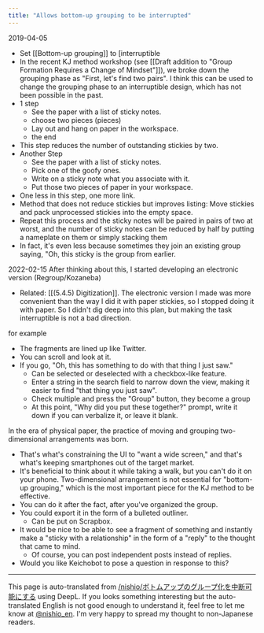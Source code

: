```yaml
---
title: "Allows bottom-up grouping to be interrupted"
---
```


2019-04-05
- Set [[Bottom-up grouping]] to [interruptible
- In the recent KJ method workshop (see [[Draft addition to "Group Formation Requires a Change of Mindset"]]), we broke down the grouping phase as "First, let's find two pairs". I think this can be used to change the grouping phase to an interruptible design, which has not been possible in the past.
- 1 step
    - See the paper with a list of sticky notes.
    - choose two pieces (pieces)
    - Lay out and hang on paper in the workspace.
    - the end
- This step reduces the number of outstanding stickies by two.
- Another Step
    - See the paper with a list of sticky notes.
    - Pick one of the goofy ones.
    - Write on a sticky note what you associate with it.
    - Put those two pieces of paper in your workspace.
- One less in this step, one more link.
- Method that does not reduce stickies but improves listing: Move stickies and pack unprocessed stickies into the empty space.
- Repeat this process and the sticky notes will be paired in pairs of two at worst, and the number of sticky notes can be reduced by half by putting a nameplate on them or simply stacking them
- In fact, it's even less because sometimes they join an existing group saying, "Oh, this sticky is the group from earlier.

2022-02-15
After thinking about this, I started developing an electronic version (Regroup/Kozaneba)
- Related: [[(5.4.5) Digitization]].
The electronic version I made was more convenient than the way I did it with paper stickies, so I stopped doing it with paper.
So I didn't dig deep into this plan, but making the task interruptible is not a bad direction.

for example
- The fragments are lined up like Twitter.
- You can scroll and look at it.
- If you go, "Oh, this has something to do with that thing I just saw."
    - Can be selected or deselected with a checkbox-like feature.
    - Enter a string in the search field to narrow down the view, making it easier to find "that thing you just saw".
    - Check multiple and press the "Group" button, they become a group
    - At this point, "Why did you put these together?" prompt, write it down if you can verbalize it, or leave it blank.

In the era of physical paper, the practice of moving and grouping two-dimensional arrangements was born.
- That's what's constraining the UI to "want a wide screen," and that's what's keeping smartphones out of the target market.
- It's beneficial to think about it while taking a walk, but you can't do it on your phone.
Two-dimensional arrangement is not essential for "bottom-up grouping," which is the most important piece for the KJ method to be effective.
- You can do it after the fact, after you've organized the group.
- You could export it in the form of a bulleted outliner.
    - Can be put on Scrapbox.
- It would be nice to be able to see a fragment of something and instantly make a "sticky with a relationship" in the form of a "reply" to the thought that came to mind.
    - Of course, you can post independent posts instead of replies.
- Would you like Keichobot to pose a question in response to this?

---
This page is auto-translated from [/nishio/ボトムアップのグループ化を中断可能にする](https://scrapbox.io/nishio/ボトムアップのグループ化を中断可能にする) using DeepL. If you looks something interesting but the auto-translated English is not good enough to understand it, feel free to let me know at [@nishio_en](https://twitter.com/nishio_en). I'm very happy to spread my thought to non-Japanese readers.